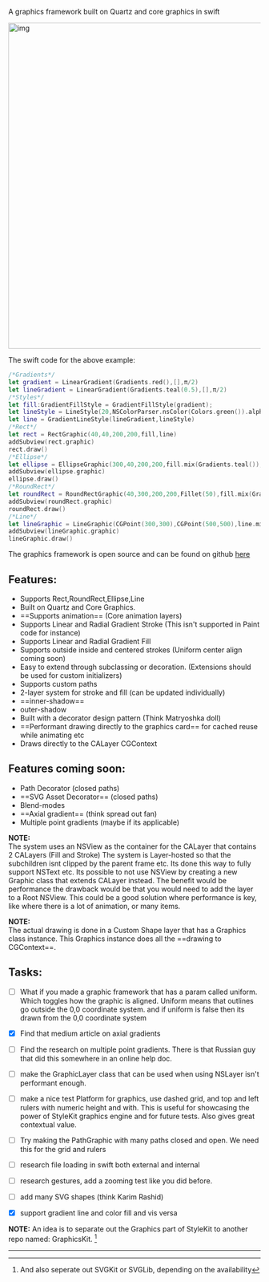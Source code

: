 A graphics framework built on Quartz <!--more--> and core graphics in swift  

<img width="650" alt="img" src="https://dl.dropboxusercontent.com/u/2559476/Screen Shot 2015-12-26 at 10.30.58.png">

The swift code for the above example:  

```swift
/*Gradients*/
let gradient = LinearGradient(Gradients.red(),[],π/2)
let lineGradient = LinearGradient(Gradients.teal(0.5),[],π/2)
/*Styles*/
let fill:GradientFillStyle = GradientFillStyle(gradient);
let lineStyle = LineStyle(20,NSColorParser.nsColor(Colors.green()).alpha(0.5),CGLineCap.Round)
let line = GradientLineStyle(lineGradient,lineStyle)
/*Rect*/
let rect = RectGraphic(40,40,200,200,fill,line)
addSubview(rect.graphic)
rect.draw()
/*Ellipse*/
let ellipse = EllipseGraphic(300,40,200,200,fill.mix(Gradients.teal()),line.mix(Gradients.blue(0.5)))
addSubview(ellipse.graphic)
ellipse.draw()
/*RoundRect*/
let roundRect = RoundRectGraphic(40,300,200,200,Fillet(50),fill.mix(Gradients.orange()),line.mix(Gradients.yellow(0.5)))
addSubview(roundRect.graphic)
roundRect.draw()
/*Line*/
let lineGraphic = LineGraphic(CGPoint(300,300),CGPoint(500,500),line.mix(Gradients.deepPurple()))
addSubview(lineGraphic.graphic)
lineGraphic.draw()
```

The graphics framework is open source and can be found on github [here](https://github.com/eonist/swift-utils)   

## **Features:**
- Supports Rect,RoundRect,Ellipse,Line
- Built on Quartz and Core Graphics. 
- ==Supports animation== (Core animation layers)
- Supports Linear and Radial Gradient Stroke (This isn't supported in Paint code for instance)
- Supports Linear and Radial Gradient Fill
- Supports outside inside and centered strokes (Uniform center align coming soon)
- Easy to extend through subclassing or decoration. (Extensions should be used for custom initializers)
- Supports custom paths
- 2-layer system for stroke and fill (can be updated individually)
- ==inner-shadow==
- outer-shadow
- Built with a decorator design pattern (Think Matryoshka doll) 
- ==Performant drawing directly to the graphics card== for cached reuse while animating etc
- Draws directly to the CALayer CGContext 

## **Features coming soon:**
- Path Decorator (closed paths)
- ==SVG Asset Decorator== (closed paths)
- Blend-modes
- ==Axial gradient== (think spread out fan)
- Multiple point gradients (maybe if its applicable)

**NOTE:**  
The system uses an NSView as the container for the CALayer that contains 2 CALayers (Fill and Stroke) The system is Layer-hosted so that the subchildren isnt clipped by the parent frame etc. Its done this way to fully support NSText etc. Its possible to not use NSView by creating a new Graphic class that extends CALayer instead. The benefit would be performance the drawback would be that you would need to add the layer to a Root NSView. This could be a good solution where performance is key, like where there is a lot of animation, or many items. 

**NOTE:**  
The actual drawing is done in a Custom Shape layer that has a Graphics class instance. This Graphics instance does all the ==drawing to CGContext==. 

## **Tasks:**  
- [ ] What if you made a graphic framework that has a param called uniform. Which toggles how the graphic is aligned. Uniform means that outlines go outside the 0,0 coordinate system. and if uniform is false then its drawn from the 0,0 coordinate system
- [x] Find that medium article on axial gradients
- [ ] Find the research on multiple point gradients. There is that Russian guy that did this somewhere in an online help doc.  
- [ ] make the GraphicLayer class that can be used when using NSLayer isn't performant enough.
- [ ] make a nice test Platform for graphics, use dashed grid, and top and left rulers with numeric height and with. This is useful for showcasing the power of StyleKit graphics engine and for future tests. Also gives great contextual value. 
- [ ] Try making the PathGraphic with many paths closed and open. We need this for the grid and rulers
- [ ] research file loading in swift both external and internal
- [ ] research gestures, add a zooming test like you did before. 
- [ ] add many SVG shapes (think Karim Rashid)
- [x] support gradient line and color fill and vis versa


**NOTE:** 
An idea is to separate out the Graphics part of StyleKit to another repo named: GraphicsKit. [^1]

---

[^1]: And also seperate out SVGKit or SVGLib, depending on the availability
